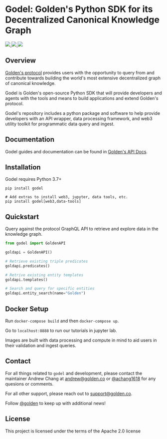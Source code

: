 # Godel: Golden's Python SDK for its Decentralized Canonical Knowledge Graph

<a href="https://pypi.org/project/godel" target="_blank">
    <img src="https://img.shields.io/pypi/v/godel?logo=pypi">
</a>
<a href="https://github.com/goldenrecursion/godel/tree/master/.github/workflows" target="_blank">
    <img src="https://img.shields.io/github/workflow/status/goldenrecursion/godel/Docker%20Compose%20CI?logo=github">
</a>
<a href="https://github.com/goldenrecursion/godel/blob/master/LICENSE" target="_blank">
    <img src="https://img.shields.io/github/license/goldenrecursion/godel?logo=open-source-initiative">
</a>

## Overview

[Golden's protocol](https://golden.xyz/) provides users with the opportunity to query from and contribute towards building the world's most extensive decentralized graph of canonical knowledge.

Godel is Golden's open-source Python SDK that will provide developers and agents with the tools and means to build applications and extend Golden's protocol.

Godel's repository includes a python package and software to help provide developers with an API wrapper, data processing framework, and web3 utility toolkit for programmatic data query and ingest.

## Documentation

Godel guides and documentation can be found in [Golden's API Docs](htts://docs.golden.xyz).

## Installation

Godel requires Python 3.7+

```
pip install godel

# Add extras to install web3, jupyter, data tools, etc.
pip install godel[web3,data-tools]
```

## Quickstart

Query against the protocol GraphQL API to retrieve and explore data in the knowledge graph.

```python
from godel import GoldenAPI

goldapi = GoldenAPI()

# Retrieve existing triple predicates
goldapi.predicates()

# Retrive existing entity templates 
goldapi.templates()

# Search and query for specific entities
goldapi.entity_search(name="Golden")
```

## Docker Setup

Run `docker-compose build` and then `docker-compose up`.

Go to `localhost:8888` to run our tutorials in jupyter lab.

Images are built with data processing and compute in mind to aid users in their validation and ingest queries.

## Contact

For all things related to `godel` and development, please contact the maintainer Andrew Chang at andrew@golden.co or [@achang1618](https://twitter.com/achang1618) for any quesions or comments.

For all other support, please reach out to support@golden.co.

Follow [@golden](https://twitter.com/Golden) to keep up with additional news!

## License

This project is licensed under the terms of the Apache 2.0 license